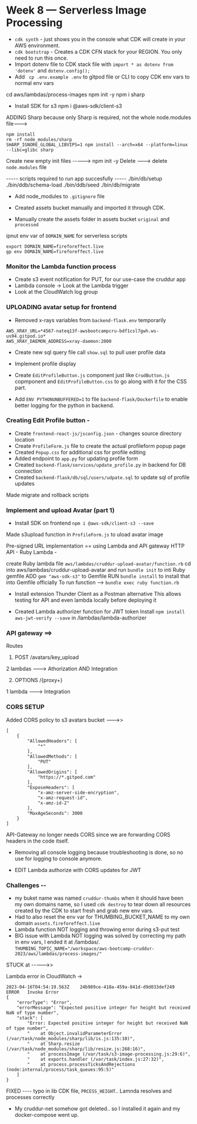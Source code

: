 # Week 8 — Serverless Image Processing

- `cdk synth` - just shows you in the console what CDK will create in your AWS environment.
- `cdk bootstrap` - Creates a CDK CFN stack for your REGION. You only need to run this once.
- Import dotenv file to CDK stack file with `import * as dotenv from 'dotenv'` and `dotenv.config();`
- Add ` cp .env.example .env` to gitpod file or CLI to copy CDK env vars to normal env vars

cd aws/lambdas/process-images
npm init -y
npm i sharp
- Install SDK for s3
npm i @aws-sdk/client-s3

ADDING Sharp because only Sharp is required, not the whole node.modules file--->
```
npm install
rm -rf node_modules/sharp
SHARP_IGNORE_GLOBAL_LIBVIPS=1 npm install --arch=x64 --platform=linux --libc=glibc sharp
```
Create new empty init files ----->
npm init -y
Delete --->
delete `node.modules` file


----- scripts required to run app succesfully -----
./bin/db/setup
./bin/ddb/schema-load
./bin/ddb/seed
./bin/db/migrate



- Add node_modules to `.gitignore` file


- Created assets bucket manually and imported it through CDK.
- Manually create the assets folder in assets bucket `original` and `processed`

ipnut env var of `DOMAIN_NAME` for serverless scripts

```
export DOMAIN_NAME=fireforeffect.live
gp env DOMAIN_NAME=fireforeffect.live
```

### Monitor the Lambda function process
- Create s3 event notification for PUT, for our use-case the cruddur app
- Lambda console -> Look at the Lambda trigger
- Look at the CloudWatch log group


### UPLOADING avatar setup for frontend

- Removed x-rays variables from `backend-flask.env` temporarily
```
AWS_XRAY_URL=*4567-nateq13f-awsbootcampcru-bdf1csl7gwh.ws-us94.gitpod.io*
AWS_XRAY_DAEMON_ADDRESS=xray-daemon:2000
```

- Create new sql query file call `show.sql` to pull user profile data

- Implement profile display
- Create `EditProfileButton.js` component just like `CrudButton.js` copmponent
and `EditProfileButton.css` to go along with it for the CSS part.

- Add `ENV PYTHONUNBUFFERED=1`  to file `backend-flask/Dockerfile` to enable better logging for the python in backend.

### Creating  Edit Profile button -

- Create `frontend-react-js/jsconfig.json`  - changes source directory location
- Create `ProfileForm.js` file to create the actual profileform popup page
- Created `Popup.css` for additional css for profile editing
- Added endpoint to `app.py` for updating profile form
- Created `backend-flask/services/update_profile.py` in backend for DB connection
- Created `backend-flask/db/sql/users/udpate.sql` to update sql of profile updates

Made migrate and rollback scripts


### Implement and upload Avatar (part 1)

- Install SDK on frontend
`npm i @aws-sdk/client-s3 --save`

Made s3upload function in `ProfileForm.js` to uload avatar image


Pre-signed URL implementation == using Lambda and API gateway
HTTP API - 
Ruby Lambda -

create Ruby lambda file `aws/lambdas/cruddur-upload-avatar/function.rb`
cd into aws/lambdas/cruddur-upload-avatar and run `bundle init` to inti Ruby gemfile
ADD `gem "aws-sdk-s3"` to Gemfile
RUN `bundle install` to install that into Gemfile officially
To run function --> `bundle exec ruby function.rb`

- Install extension Thunder Client as a Postman alternative
This allows testing for API and even lambda locally before deploying it

- Created Lambda authorizer function for JWT token
Install `npm install aws-jwt-verify --save` in /lambdas/lambda-authorizer


### API gateway ==>

Routes
1. POST
/avatars/key_upload

2 lambdas --->
Athorization 
AND
Integration 

2. OPTIONS
/{proxy+}

1 lambda --->
Integration


### CORS SETUP

Added CORS policy to s3 avatars bucket --->>
```
[
    {
        "AllowedHeaders": [
            "*"
        ],
        "AllowedMethods": [
            "PUT"
        ],
        "AllowedOrigins": [
            "https://*.gitpod.com"
        ],
        "ExposeHeaders": [
            "x-amz-server-side-encryption",
            "x-amz-request-id",
            "x-amz-id-2"
        ],
        "MaxAgeSeconds": 3000
    }
]
```

API-Gateway no longer needs CORS since we are forwarding CORS headers in the code itself.

- Removing all console logging because troubleshooting is done, so no use for logging to console anymore.

- EDIT Lambda authorize with CORS updates for JWT


### Challenges --
- my buket name was named `cruddur-thumbs` when it should have been my own domains name, so I used `cdk destroy` to tear down all resources created by the CDK to start fresh and grab new env vars.
- Had to also reset the env var for THUMBING_BUCKET_NAME to my own domain `assets.fireforeffect.live`
- Lambda function NOT logging and throwing error during s3-put test
- BIG issue with Lambda NOT logging was solved by correcting my path in env vars, I ended it at /lambdas/.
`THUMBING_TOPIC_NAME="/workspace/aws-bootcamp-cruddur-2023/aws/lambdas/process-images/"`

STUCK at ----->>

Lambda error in CloudWatch ->
```
2023-04-16T04:54:19.563Z	24b989ce-418a-459a-841d-d9d033def249	ERROR	Invoke Error 	
{
    "errorType": "Error",
    "errorMessage": "Expected positive integer for height but received NaN of type number",
    "stack": [
        "Error: Expected positive integer for height but received NaN of type number",
        "    at Object.invalidParameterError (/var/task/node_modules/sharp/lib/is.js:135:10)",
        "    at Sharp.resize (/var/task/node_modules/sharp/lib/resize.js:268:16)",
        "    at processImage (/var/task/s3-image-processing.js:29:6)",
        "    at exports.handler (/var/task/index.js:27:32)",
        "    at process.processTicksAndRejections (node:internal/process/task_queues:95:5)"
    ]
}
```

FIXED ---- typo in lib CDK file, `PRCESS_HEIGHT`.. Lamnda resolves and processes correctly

- My cruddur-net somehow got deleted.. so I installed it again and my docker-compose went up.
